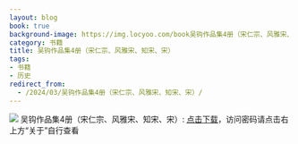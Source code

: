 ```yaml
---
layout: blog
book: true
background-image: https://img.locyoo.com/book吴钩作品集4册（宋仁宗、风雅宋、知宋、宋）.jpg
category: 书籍
title: 吴钩作品集4册（宋仁宗、风雅宋、知宋、宋）
tags:
- 书籍
- 历史
redirect_from:
  - /2024/03/吴钩作品集4册（宋仁宗、风雅宋、知宋、宋）/
---
```

![](https://img.locyoo.com/book吴钩作品集4册（宋仁宗、风雅宋、知宋、宋）.jpg)
吴钩作品集4册（宋仁宗、风雅宋、知宋、宋）: <a name = "ref1" href="https://url18.ctfile.com/f/50983618-1345419412-9aae46?p=3619">点击下载</a>，访问密码请点击右上方“关于”自行查看